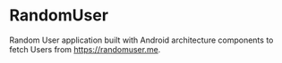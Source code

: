 # RandomUser

Random User application built with Android architecture components to fetch Users from https://randomuser.me.

